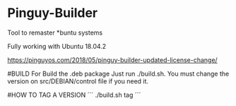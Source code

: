 # Pinguy-Builder
Tool to remaster *buntu systems

Fully working with Ubuntu 18.04.2

https://pinguyos.com/2018/05/pinguy-builder-updated-license-change/

#BUILD
For Build the .deb package Just run ./build.sh.
You must change the version on src/DEBIAN/control file if you need it.

#HOW TO TAG A VERSION
´´´
./build.sh tag
´´´